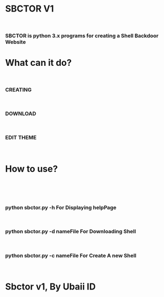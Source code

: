 <h1> SBCTOR V1</h1><br>
<h3> SBCTOR is python 3.x programs for creating a Shell Backdoor Website</h3>

<h1> What can it do? </h1><br>
<h3> CREATING</h3><br/>
<h3> DOWNLOAD</h3><br/>
<h3> EDIT THEME</h3><br/>

<h1> How to use? <h1><br/>
  <h3> python sbctor.py -h           For Displaying helpPage</h3><br>
  <h3> python sbctor.py -d nameFile         For Downloading Shell</h3><br>
  <h3> python sbctor.py -c nameFile         For Create A new Shell</h3><br>
  
  <h1> Sbctor v1, By Ubaii ID</h1>
